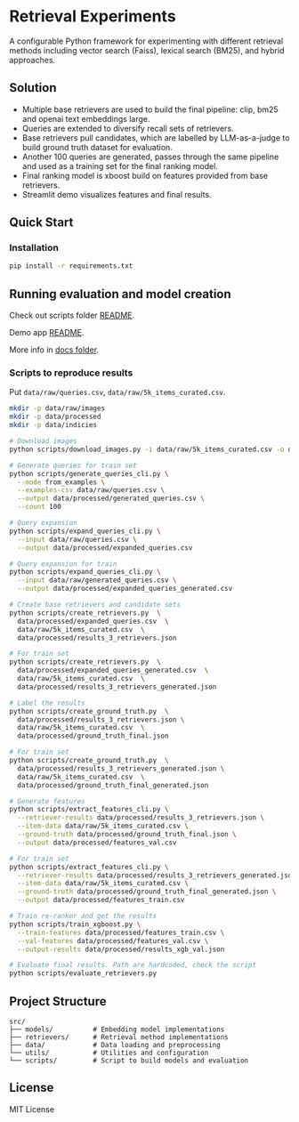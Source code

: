 # Retrieval Experiments

A configurable Python framework for experimenting with different retrieval methods including vector search (Faiss), lexical search (BM25), and hybrid approaches.

## Solution

- Multiple base retrievers are used to build the final pipeline: clip, bm25 and openai text embeddings large.
- Queries are extended to diversify recall sets of retrievers.
- Base retrievers pull candidates, which are labelled by LLM-as-a-judge to build ground truth dataset for evaluation.
- Another 100 queries are generated, passes through the same pipeline and used as a training set for the final ranking model.
- Final ranking model is xboost build on features provided from base retrievers.
- Streamlit demo visualizes features and final results.

## Quick Start

### Installation

```bash
pip install -r requirements.txt
```

## Running evaluation and model creation

Check out scripts folder [README](./scripts/README.md).

Demo app [README](./docs/README_streamlit.md).

More info in [docs folder](./docs/).

### Scripts to reproduce results

Put `data/raw/queries.csv`, `data/raw/5k_items_curated.csv`.

```bash
mkdir -p data/raw/images
mkdir -p data/processed
mkdir -p data/indicies

# Download images
python scripts/download_images.py -i data/raw/5k_items_curated.csv -o data/raw/images/ --verbose

# Generate queries for train set
python scripts/generate_queries_cli.py \
  --mode from_examples \
  --examples-csv data/raw/queries.csv \
  --output data/processed/generated_queries.csv \
  --count 100

# Query expansion
python scripts/expand_queries_cli.py \
  --input data/raw/queries.csv \
  --output data/processed/expanded_queries.csv

# Query expansion for train
python scripts/expand_queries_cli.py \
  --input data/raw/generated_queries.csv \
  --output data/processed/expanded_queries_generated.csv

# Create base retrievers and candidate sets
python scripts/create_retrievers.py  \
  data/processed/expanded_queries.csv  \
  data/raw/5k_items_curated.csv  \
  data/processed/results_3_retrievers.json

# For train set
python scripts/create_retrievers.py  \
  data/processed/expanded_queries_generated.csv  \
  data/raw/5k_items_curated.csv  \
  data/processed/results_3_retrievers_generated.json

# Label the results
python scripts/create_ground_truth.py  \
  data/processed/results_3_retrievers.json \
  data/raw/5k_items_curated.csv  \
  data/processed/ground_truth_final.json  

# For train set
python scripts/create_ground_truth.py  \
  data/processed/results_3_retrievers_generated.json \
  data/raw/5k_items_curated.csv  \
  data/processed/ground_truth_final_generated.json  

# Generate features
python scripts/extract_features_cli.py \
  --retriever-results data/processed/results_3_retrievers.json \
  --item-data data/raw/5k_items_curated.csv \
  --ground-truth data/processed/ground_truth_final.json \
  --output data/processed/features_val.csv

# For train set
python scripts/extract_features_cli.py \
  --retriever-results data/processed/results_3_retrievers_generated.json \
  --item-data data/raw/5k_items_curated.csv \
  --ground-truth data/processed/ground_truth_final_generated.json \
  --output data/processed/features_train.csv

# Train re-ranker and get the results
python scripts/train_xgboost.py \
  --train-features data/processed/features_train.csv \
  --val-features data/processed/features_val.csv \
  --output-results data/processed/results_xgb_val.json

# Evaluate final results. Path are hardcoded, check the script
python scripts/evaluate_retrievers.py
```

## Project Structure

```
src/
├── models/          # Embedding model implementations
├── retrievers/      # Retrieval method implementations
├── data/            # Data loading and preprocessing
└── utils/           # Utilities and configuration
└── scripts/         # Script to build models and evaluation
```

## License

MIT License
